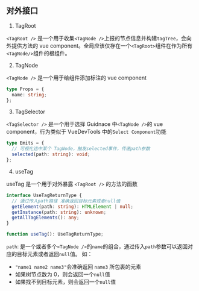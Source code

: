 ## 对外接口

1. TagRoot

`<TagRoot />` 是一个用于收集`<TagNode />`上报的节点信息并构建`tagTree`，会向外提供方法的 vue component。全局应该仅存在一个`<TagRoot>`组件在作为所有`<TagNode/>`组件的根组件。

2. TagNode

`<TagNode />` 是一个用于给组件添加标注的 vue component

```ts
type Props = {
  name: string;
};
```

3. TagSelector

`<TagSelector />` 是一个用于选择 Guidnace 中`<TagNode />`的 vue component，行为类似于 VueDevTools 中的`Select Component`功能

```ts
type Emits = {
  // 可视化选中某个 TagNode，触发selected事件，传递path参数
  selected(path: string): void;
};
```

4. useTag

useTag 是一个用于对外暴露 `<TagRoot />` 的方法的函数

```ts
interface UseTagReturnType {
  // 通过传入path路径 准确返回目标元素或者null值
  getElement(path: string): HTMLElement | null;
  getInstance(path: string): unknown;
  getAllTagElements(): any;
}

function useTag(): UseTagReturnType;
```

`path`: 是一个或者多个`<TagNode />`的`name`的组合，通过传入`path`参数可以返回对应的目标元素或者返回`null`值。
如：

- `"name1 name2 name3"`会准确返回 `name3` 所包裹的元素
- 如果树节点数为 0，则会返回一个`null`值
- 如果找不到目标元素，则会返回一个`null`值
